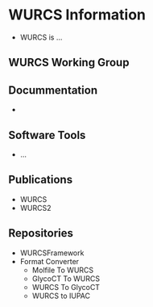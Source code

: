 # WURCS Information
  * WURCS is ...

## WURCS Working Group

## Docummentation
  
  * 

## Software Tools

 * ...

## Publications

  * WURCS
  * WURCS2

## Repositories

  * WURCSFramework
  * Format Converter
    * Molfile To WURCS
    * GlycoCT To WURCS
    * WURCS To GlycoCT
    * WURCS to IUPAC


